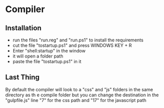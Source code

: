 # Compiler

## Installation

* run the files "run.reg" and "run.ps1" to install the requirements
* cut the file "tostartup.ps1" and press WINDOWS KEY + R 
* Enter "shell:startup" in the window
* it will open a folder path
* paste the file "tostartup.ps1" in it

## Last Thing

By default the compiler will look to a "css" and "js" folders in 
the same directory as th e compile folder but you can change the destination
in the "gulpfile.js" line "7" for the css path and "17" for the javascript path